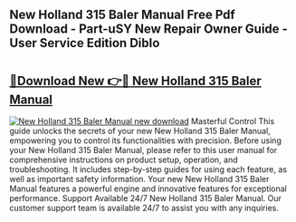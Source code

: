 ## New Holland 315 Baler Manual Free Pdf Download - Part-uSY New Repair Owner Guide - User Service Edition DibIo

# <h2><a href="http://bc86573.oget.top/?id=New+Holland+315+Baler+Manual">🔗Download New 👉🔴 New Holland 315 Baler Manual</a></h2>

[![New Holland 315 Baler Manual new download](https://i.imgur.com/5g1atiW.png)](http://bc86573.oget.top/?id=New+Holland+315+Baler+Manual)
Masterful Control This guide unlocks the secrets of your new New Holland 315 Baler Manual, empowering you to control its functionalities with precision. Before using your New Holland 315 Baler Manual, please refer to this user manual for comprehensive instructions on product setup, operation, and troubleshooting. It includes step-by-step guides for using each feature, as well as important safety information. Your new New Holland 315 Baler Manual features a powerful engine and innovative features for exceptional performance. Support Available 24/7 New Holland 315 Baler Manual. Our customer support team is available 24/7 to assist you with any inquiries.

